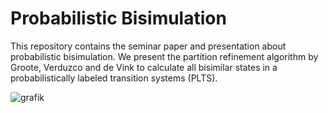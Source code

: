 # Probabilistic Bisimulation

This repository contains the seminar paper and presentation about probabilistic bisimulation.
We present the partition refinement algorithm by Groote, Verduzco and de Vink to calculate all bisimilar states in a probabilistically labeled transition systems (PLTS). 

![grafik](https://user-images.githubusercontent.com/3852580/186645230-3880efca-0e46-42f5-b4b6-13db4233aadc.png)
